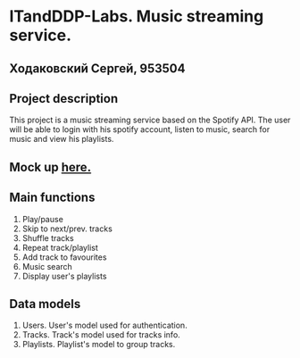 # ITandDDP-Labs. Music streaming service.

## Ходаковский Сергей, 953504

## Project description

This project is a music streaming service based on the Spotify API. The user will be able to login with his spotify account, listen to music, search for music and view his playlists.

## Mock up [here.](https://www.figma.com/file/6ipLndmLvQ7ijRfImsfv1r/MYPLAYER?node-id=0%3A1)

## Main functions

1. Play/pause
2. Skip to next/prev. tracks
3. Shuffle tracks
4. Repeat track/playlist
5. Add track to favourites
6. Music search
7. Display user's playlists

## Data models 

1. Users. User's model used for authentication.
2. Tracks. Track's model used for tracks info.
3. Playlists. Playlist's model to group tracks.